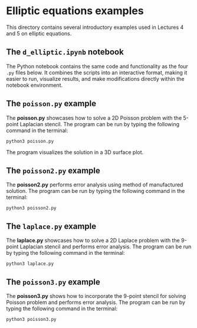# Elliptic equations examples

This directory contains several introductory examples used in Lectures 4 and 5 on elliptic equations.

## The `d_elliptic.ipynb` notebook

The Python notebook contains the same code and functionality as the four `.py` files below. It combines the scripts into an interactive format, making it easier to run, visualize results, and make modifications directly within the notebook environment. 

## The `poisson.py` example

The **poisson.py** showcases how to solve a 2D Poisson problem with the 5-point Laplacian stencil. The program can be run by typing the following command in the
terminal:

```Shell
python3 poisson.py
```

The program visualizes the solution in a 3D surface plot.

## The `poisson2.py` example

The **poisson2.py** performs error analysis using method of manufactured solution. The program can be run by typing the following command in the terminal:

```Shell
python3 poisson2.py
```

## The `laplace.py` example

The **laplace.py** showcases how to solve a 2D Laplace problem with the 9-point Laplacian stencil and performs error analysis. The program can be run by typing the following command in the terminal:

```Shell
python3 laplace.py
```

## The `poisson3.py` example

The **poisson3.py** shows how to incorporate the 9-point stencil for solving Poisson problem and performs error analysis. The program can be run by typing the following command in the terminal:

```Shell
python3 poisson3.py
```